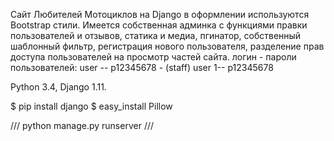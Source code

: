 Сайт Любителей Мотоциклов на Django в оформлении используются Bootstrap стили.
Имеется собственная админка с функциями правки пользователей и отзывов, статика и медиа, пгинатор, собственный шаблонный 
фильтр, регистрация нового пользователя, разделение прав доступа пользователей на просмотр частей сайта.
логин - пароли пользователей:
user -- p12345678 -  (staff)
user 1-- p12345678

Python 3.4, Django 1.11.

  $ pip install django
  $ easy_install Pillow

/// python manage.py runserver ///
